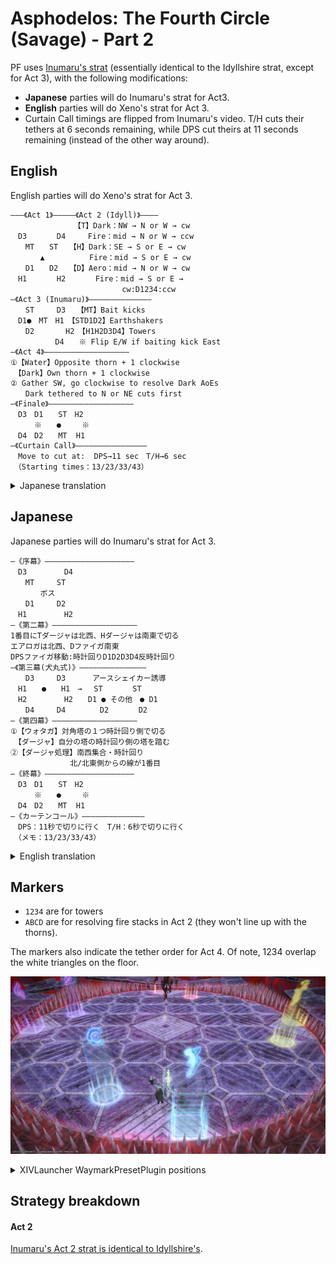 # Asphodelos: The Fourth Circle (Savage) - Part 2

PF uses [Inumaru's strat](https://www.youtube.com/watch?v=1sfnBHXf2nA) (essentially identical to the Idyllshire strat, except for Act 3), with the following modifications:

- **Japanese** parties will do Inumaru's strat for Act3.
- **English** parties will do Xeno's strat for Act 3.
- Curtain Call timings are flipped from Inumaru's video. T/H cuts their tethers at 6 seconds remaining, while DPS cut theirs at 11 seconds remaining (instead of the other way around).

## English
English parties will do Xeno's strat for Act 3.
```
―――《Act 1》―――――《Act 2 (Idyll)》――――
　　　　　　　　　【T】Dark：NW → N or W → cw
　D3　　　　D4　　　Fire：mid → N or W → ccw
　　MT　　ST　　【H】Dark：SE → S or E → cw
　　　　▲　　　　　　Fire：mid → S or E → cw
　　D1　　D2　　【D】Aero：mid → N or W → cw
　H1　　　　H2　　　　Fire：mid → S or E →
　　　　　　　　　　　　　　　cw:D1234:ccw
―《Act 3 (Inumaru)》――――――――――――――
　　ST　　　D3　　【MT】Bait kicks
　D1●　MT　H1　【STD1D2】Earthshakers
　　D2　　　  H2　【H1H2D3D4】Towers
　　　　　　D4　　※ Flip E/W if baiting kick East
―《Act 4》―――――――――――――――――――
①【Water】Opposite thorn + 1 clockwise
　【Dark】Own thorn + 1 clockwise
② Gather SW, go clockwise to resolve Dark AoEs
　　Dark tethered to N or NE cuts first
―《Finale》―――――――――――――――――――
　D3　D1　　ST　H2
　　  ※　　●　   ※
　D4　D2　　MT  H1
―《Curtain Call》――――――――――――――――
　Move to cut at:  DPS→11 sec　T/H→6 sec
　（Starting times：13/23/33/43）
```
<details>
  <summary>Japanese translation</summary>

  ```
  ―《序幕》――――――――――――――――――――
  　D3　　　　　D4
  　　MT　　　ST
  　　　　ボス
  　　D1　　　D2
  　H1　　　　　H2
  ―《第二幕》―――――――――――――――――――
  1番目にTダージャは北西、Hダージャは南東で切る
  エアロガは北西、Dファイガ南東
  DPSファイガ移動:時計回りD1D2D3D4反時計回り
  ―《第３幕 (ゼノおじ式)》――――――――――――――
  　　MT　　  D3　【ST, H2】キック誘導
  　ST　　●　　 H1【MTD1D2】シェイカー１回目
  　D1　　　　　H2【D3H1D4】シェイカー２回目
  　　D2　　　D4
  ―《第四幕》―――――――――――――――――――
  ①【ウォタガ】対角塔の１つ時計回り側で切る
  　【ダージャ】自分の塔の時計回り側の塔を踏む
  ②【ダージャ処理】南西集合・時計回り 
  　　　　　　　　北/北東側からの線が1番目
  ―《終幕》――――――――――――――――――――
  　D3　D1　　ST　H2
  　　  ※　　●　   ※
  　D4　D2　　MT  H1
  ―《カーテンコール》――――――――――――――
  　DPS：11秒で切りに行く　T/H：6秒で切りに行く
  　（メモ：13/23/33/43）
  ```
</details>

## Japanese

Japanese parties will do Inumaru's strat for Act 3.
```
―《序幕》――――――――――――――――――――
　D3　　　　　D4
　　MT　　　ST
　　　　ボス
　　D1　　　D2
　H1　　　　　H2
―《第二幕》―――――――――――――――――――
1番目にTダージャは北西、Hダージャは南東で切る
エアロガは北西、Dファイガ南東
DPSファイガ移動:時計回りD1D2D3D4反時計回り
―《第三幕(犬丸式)》―――――――――――――――
　　D3　　　D3　 　　アースシェイカー誘導
　H1　　●　　H1　→ 　ST　　　　ST
　H2　　　　　H2　　D1 ● その他　● D1
　　D4　　　D4　　　　 D2　　　　D2
―《第四幕》―――――――――――――――――――
①【ウォタガ】対角塔の１つ時計回り側で切る
　【ダージャ】自分の塔の時計回り側の塔を踏む
②【ダージャ処理】南西集合・時計回り 
　　　　　　　　北/北東側からの線が1番目
―《終幕》――――――――――――――――――――
　D3　D1　　ST　H2
　　  ※　　●　   ※
　D4　D2　　MT  H1
―《カーテンコール》――――――――――――――
　DPS：11秒で切りに行く　T/H：6秒で切りに行く
　（メモ：13/23/33/43）
```
<details>
  <summary>English translation</summary>

  ```
  ―――《Act 1》―――――《Act 2 (Idyll)》――――
  　　　　　　　　　【T】Dark：NW → N or W → cw
  　D3　　　　D4　　　Fire：mid → N or W → ccw
  　　MT　　ST　　【H】Dark：SE → S or E → cw
  　　　　▲　　　　　　Fire：mid → S or E → cw
  　　D1　　D2　　【D】Aero：mid → N or W → cw
  　H1　　　　H2　　　　Fire：mid → S or E →
  　　　　　　　　　　　　　　　cw:D1234:ccw
  ―《Act 3 (Inumaru)》――――――――――――――
  　　ST　　　D3　　【MT】Bait kicks
  　D1●　MT　H1　【STD1D2】Earthshakers
  　　D2　　　  H2　【H1H2D3D4】Towers
  　　　　　　D4　　※ Flip E/W if baiting kick East
  ―《Act 4》―――――――――――――――――――
  ①【Water】Opposite thorn + 1 clockwise
  　【Dark】Own thorn + 1 clockwise
  ② Gather SW, go clockwise to resolve Dark AoEs
  　　Dark tethered to N or NE cuts first
  ―《Finale》―――――――――――――――――――
  　D3　D1　　ST　H2
  　　  ※　　●　   ※
  　D4　D2　　MT  H1
  ―《Curtain Call》――――――――――――――――
  　Move to cut at:  DPS→11 sec　T/H→6 sec
  　（Starting times：13/23/33/43）
  ```
</details>

## Markers

- `1234` are for towers
- `ABCD` are for resolving fire stacks in Act 2 (they won't line up with the thorns).

The markers also indicate the tether order for Act 4. Of note, 1234 overlap the white triangles on the floor.

![](images/markers.jpg)
<details>
  <summary>XIVLauncher WaymarkPresetPlugin positions</summary>

  ```
  {"Name":"P4S-2","MapID":801,"A":{"X":105.0,"Y":0.0,"Z":85.0,"ID":0,"Active":true},"B":{"X":115.0,"Y":0.0,"Z":105.0,"ID":1,"Active":true},"C":{"X":95.0,"Y":0.0,"Z":115.0,"ID":2,"Active":true},"D":{"X":85.0,"Y":0.0,"Z":95.0,"ID":3,"Active":true},"One":{"X":98.5,"Y":0.0,"Z":81.5,"ID":4,"Active":true},"Two":{"X":118.5,"Y":0.0,"Z":98.5,"ID":5,"Active":true},"Three":{"X":101.5,"Y":0.0,"Z":118.5,"ID":6,"Active":true},"Four":{"X":81.5,"Y":0.0,"Z":101.5,"ID":7,"Active":true}}
  ```
</details>

## Strategy breakdown

#### Act 2
[Inumaru's Act 2 strat is identical to Idyllshire's](https://imgur.com/a/dsdG6WQ).